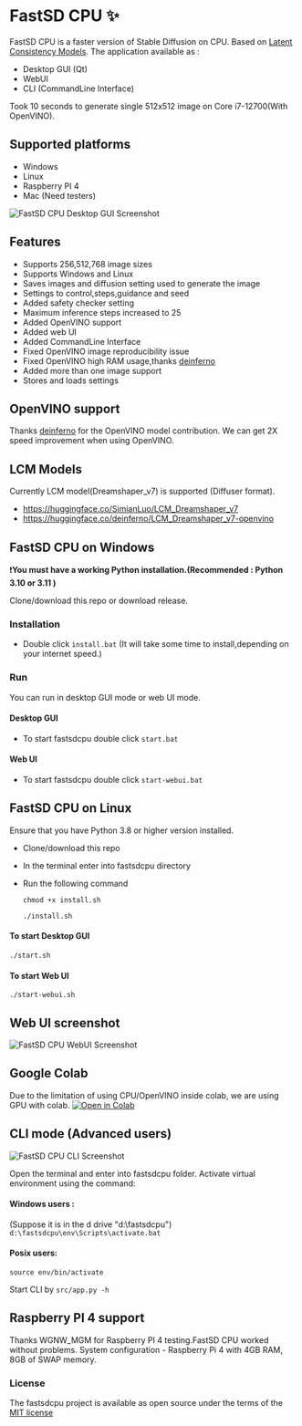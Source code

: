 # FastSD CPU :sparkles:

FastSD CPU is a faster version of Stable Diffusion on CPU. Based on [Latent Consistency Models](https://github.com/luosiallen/latent-consistency-model).
The application available as :
- Desktop GUI (Qt)
- WebUI 
- CLI (CommandLine Interface)

Took 10 seconds to generate single 512x512 image on Core i7-12700(With OpenVINO).

## Supported platforms
 - Windows
 - Linux
 - Raspberry PI 4
 - Mac (Need testers)

![FastSD CPU Desktop GUI Screenshot](https://raw.githubusercontent.com/rupeshs/fastsdcpu/main/docs/images/fastsdcpu-gui.jpg)


## Features
- Supports 256,512,768 image sizes
- Supports Windows and Linux
- Saves images and diffusion setting used to generate the image
- Settings to control,steps,guidance and seed
- Added safety checker setting
- Maximum inference steps increased to 25
- Added OpenVINO support
- Added web UI 
- Added CommandLine Interface
- Fixed OpenVINO image reproducibility issue
- Fixed OpenVINO high RAM usage,thanks [deinferno](https://github.com/deinferno) 
- Added more than one image support
- Stores and loads settings

## OpenVINO support

Thanks [deinferno](https://github.com/deinferno) for the OpenVINO model contribution.
We can get 2X speed improvement when using OpenVINO. 

## LCM Models 

Currently LCM model(Dreamshaper_v7) is supported (Diffuser format).

- https://huggingface.co/SimianLuo/LCM_Dreamshaper_v7
- https://huggingface.co/deinferno/LCM_Dreamshaper_v7-openvino

## FastSD CPU on Windows
:exclamation:**You must have a working Python installation.(Recommended : Python 3.10 or 3.11 )**

Clone/download this repo or download release.

### Installation

 - Double click `install.bat`  (It will take some time to install,depending on your internet speed.)

### Run
You can run in desktop GUI mode or web UI mode.
#### Desktop GUI
- To start fastsdcpu double click `start.bat`
#### Web UI 
- To start fastsdcpu double click `start-webui.bat`
## FastSD CPU on Linux

Ensure that you have Python 3.8 or higher version installed.

- Clone/download this repo
- In the terminal enter into fastsdcpu directory
- Run the following command

  `chmod +x install.sh`

  `./install.sh`

#### To start Desktop GUI

  `./start.sh`
#### To start Web UI

  `./start-webui.sh`

## Web UI screenshot

![FastSD CPU WebUI Screenshot](https://raw.githubusercontent.com/rupeshs/fastsdcpu/main/docs/images/fastcpu-webui.png)

## Google Colab
Due to the limitation of using CPU/OpenVINO inside colab, we are using GPU with colab.
[![Open in Colab](https://colab.research.google.com/assets/colab-badge.svg)](https://colab.research.google.com/drive/1SuAqskB-_gjWLYNRFENAkIXZ1aoyINqL?usp=sharing)


## CLI mode (Advanced users)

![FastSD CPU CLI Screenshot](https://raw.githubusercontent.com/rupeshs/fastsdcpu/main/docs/images/fastcpu-cli.png)

 Open the terminal and enter into fastsdcpu folder.
 Activate virtual environment using the command:
#### Windows users :
 (Suppose it is in the d drive "d:\fastsdcpu")
  `d:\fastsdcpu\env\Scripts\activate.bat`

#### Posix users:
  `source env/bin/activate`

Start CLI by `src/app.py -h`
## Raspberry PI 4 support

Thanks WGNW_MGM for Raspberry PI 4 testing.FastSD CPU worked without problems.
System configuration - Raspberry Pi 4 with 4GB RAM, 8GB of SWAP memory.

### License

The fastsdcpu project is available as open source under the terms of the [MIT license](https://github.com/rupeshs/fastsdcpu/blob/main/LICENSE)
